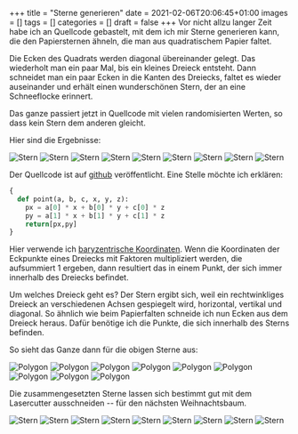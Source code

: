 +++
title = "Sterne generieren"
date = 2021-02-06T20:06:45+01:00
images = []
tags = []
categories = []
draft = false
+++
Vor nicht allzu langer Zeit habe ich an Quellcode gebastelt, mit dem ich mir Sterne generieren kann, die den Papiersternen
ähneln, die man aus quadratischem Papier faltet.

Die Ecken des Quadrats werden diagonal übereinander gelegt. Das wiederholt man ein paar Mal, bis ein kleines Dreieck entsteht. Dann schneidet man ein paar Ecken in die Kanten des Dreiecks, faltet es wieder auseinander und erhält einen wunderschönen Stern, der an eine Schneeflocke erinnert.

Das ganze passiert jetzt in Quellcode mit vielen randomisierten Werten, so dass kein Stern dem anderen gleicht.

Hier sind die Ergebnisse:

![Stern](https://github.com/ntj/sandbox/blob/master/img/star2-1.svg?raw=true)
![Stern](https://github.com/ntj/sandbox/blob/master/img/star2-2.svg?raw=true)
![Stern](https://github.com/ntj/sandbox/blob/master/img/star2-3.svg?raw=true)
![Stern](https://github.com/ntj/sandbox/blob/master/img/star2-4.svg?raw=true)
![Stern](https://github.com/ntj/sandbox/blob/master/img/star2-5.svg?raw=true)
![Stern](https://github.com/ntj/sandbox/blob/master/img/star2-6.svg?raw=true)
![Stern](https://github.com/ntj/sandbox/blob/master/img/star2-7.svg?raw=true)
![Stern](https://github.com/ntj/sandbox/blob/master/img/star2-8.svg?raw=true)
![Stern](https://github.com/ntj/sandbox/blob/master/img/star2-9.svg?raw=true)


Der Quellcode ist auf [github](https://github.com/ntj/sandbox) veröffentlicht. Eine Stelle möchte ich erklären:

```python
{
  def point(a, b, c, x, y, z):
    px = a[0] * x + b[0] * y + c[0] * z
    py = a[1] * x + b[1] * y + c[1] * z
    return[px,py]
}
```
Hier verwende ich [baryzentrische Koordinaten](https://de.wikipedia.org/wiki/Baryzentrische_Koordinaten). Wenn die Koordinaten der Eckpunkte eines Dreiecks mit Faktoren multipliziert werden, die aufsummiert 1 ergeben, dann resultiert das
in einem Punkt, der sich immer innerhalb des Dreiecks befindet.

Um welches Dreieck geht es? Der Stern ergibt sich, weil ein rechtwinkliges Dreieck
an verschiedenen Achsen gespiegelt wird, horizontal, vertikal und diagonal.
So ähnlich wie beim Papierfalten schneide ich nun Ecken aus dem Dreieck heraus. Dafür
benötige ich die Punkte, die sich innerhalb des Sterns befinden.

So sieht das Ganze dann für die obigen Sterne aus:


![Polygon](https://github.com/ntj/sandbox/blob/master/img/polygon-1.svg?raw=true)
![Polygon](https://github.com/ntj/sandbox/blob/master/img/polygon-2.svg?raw=true)
![Polygon](https://github.com/ntj/sandbox/blob/master/img/polygon-3.svg?raw=true)
![Polygon](https://github.com/ntj/sandbox/blob/master/img/polygon-4.svg?raw=true)
![Polygon](https://github.com/ntj/sandbox/blob/master/img/polygon-5.svg?raw=true)
![Polygon](https://github.com/ntj/sandbox/blob/master/img/polygon-6.svg?raw=true)
![Polygon](https://github.com/ntj/sandbox/blob/master/img/polygon-7.svg?raw=true)
![Polygon](https://github.com/ntj/sandbox/blob/master/img/polygon-8.svg?raw=true)
![Polygon](https://github.com/ntj/sandbox/blob/master/img/polygon-9.svg?raw=true)



Die zusammengesetzten Sterne lassen sich bestimmt gut mit dem Lasercutter
ausschneiden -- für den nächsten Weihnachtsbaum.


![Stern](https://github.com/ntj/sandbox/blob/master/img/star1-1.svg?raw=true)
![Stern](https://github.com/ntj/sandbox/blob/master/img/star1-2.svg?raw=true)
![Stern](https://github.com/ntj/sandbox/blob/master/img/star1-3.svg?raw=true)
![Stern](https://github.com/ntj/sandbox/blob/master/img/star1-4.svg?raw=true)
![Stern](https://github.com/ntj/sandbox/blob/master/img/star1-5.svg?raw=true)
![Stern](https://github.com/ntj/sandbox/blob/master/img/star1-6.svg?raw=true)
![Stern](https://github.com/ntj/sandbox/blob/master/img/star1-7.svg?raw=true)
![Stern](https://github.com/ntj/sandbox/blob/master/img/star1-8.svg?raw=true)
![Stern](https://github.com/ntj/sandbox/blob/master/img/star1-9.svg?raw=true)
